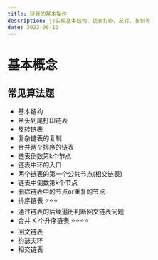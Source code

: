```yaml
---
title: 链表的基本操作
description: js实现基本结构、链表打印、反转、复制等
date: 2022-06-13
---
```


# 基本概念

## 常见算法题

- 基本结构
- 从头到尾打印链表
- 反转链表
- 复杂链表的复制
- 合并两个排序的链表
- 链表倒数第k个节点
- 链表中环的入口
- 两个链表的第一个公共节点(相交链表)
- 链表中倒数第k个节点
- 删除链表中的节点or重复的节点
- 排序链表 ⭐⭐⭐
- 通过链表的后续遍历判断回文链表问题
- 合并 K 个升序链表 ⭐⭐⭐⭐
- 回文链表
- 约瑟夫环
- 相交链表
